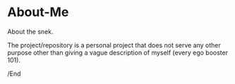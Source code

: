 # About-Me
About the snek.

The project/repository is a personal project that does not serve any other purpose other than giving a vague description of myself (every ego booster 101).

/End
